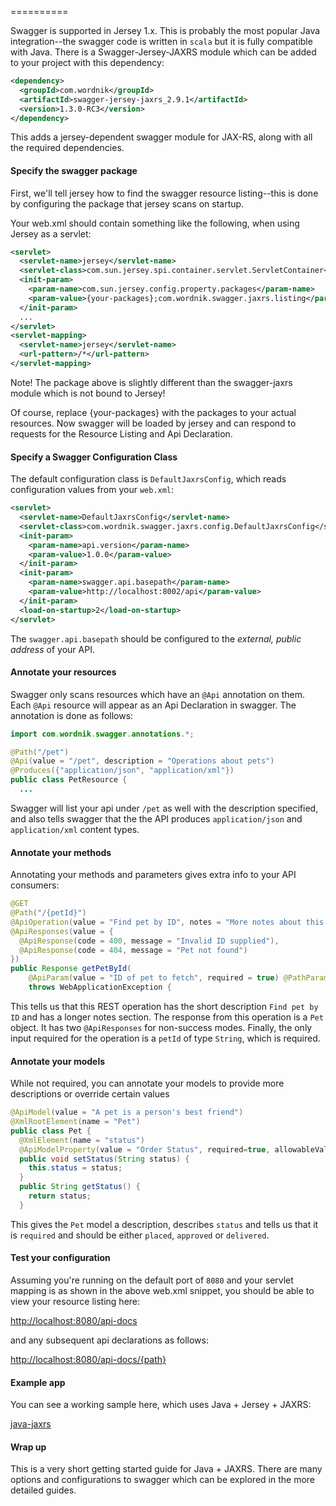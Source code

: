 ==========

Swagger is supported in Jersey 1.x.  This is probably the most popular Java integration--the swagger code is written in `scala` but it is fully compatible with Java.  There is a Swagger-Jersey-JAXRS module which can be added to your project with this dependency:

```xml
<dependency>
  <groupId>com.wordnik</groupId>
  <artifactId>swagger-jersey-jaxrs_2.9.1</artifactId>
  <version>1.3.0-RC3</version>
</dependency>
```

This adds a jersey-dependent swagger module for JAX-RS, along with all the required dependencies.

#### Specify the swagger package

First, we'll tell jersey how to find the swagger resource listing--this is done by configuring the package that jersey scans on startup.

Your web.xml should contain something like the following, when using Jersey as a servlet:

```xml
<servlet>
  <servlet-name>jersey</servlet-name>
  <servlet-class>com.sun.jersey.spi.container.servlet.ServletContainer</servlet-class>
  <init-param>
    <param-name>com.sun.jersey.config.property.packages</param-name>
    <param-value>{your-packages};com.wordnik.swagger.jaxrs.listing</param-value>
  </init-param>
  ...
</servlet>
<servlet-mapping>
  <servlet-name>jersey</servlet-name>
  <url-pattern>/*</url-pattern>
</servlet-mapping>
```
Note! The package above is slightly different than the swagger-jaxrs module which is not bound to Jersey!

Of course, replace {your-packages} with the packages to your actual resources.  Now swagger will be loaded by jersey and can respond to requests for the Resource Listing and Api Declaration.

#### Specify a Swagger Configuration Class

The default configuration class is `DefaultJaxrsConfig`, which reads configuration values from your `web.xml`:

```xml
<servlet>
  <servlet-name>DefaultJaxrsConfig</servlet-name>
  <servlet-class>com.wordnik.swagger.jaxrs.config.DefaultJaxrsConfig</servlet-class>
  <init-param>
    <param-name>api.version</param-name>
    <param-value>1.0.0</param-value>
  </init-param>
  <init-param>
    <param-name>swagger.api.basepath</param-name>
    <param-value>http://localhost:8002/api</param-value>
  </init-param>
  <load-on-startup>2</load-on-startup>
</servlet>
```

The `swagger.api.basepath` should be configured to the _external, public address_ of your API.

#### Annotate your resources

Swagger only scans resources which have an `@Api` annotation on them.  Each `@Api` resource will appear as an Api Declaration in swagger.  The annotation is done as follows:

```java
import com.wordnik.swagger.annotations.*;

@Path("/pet")
@Api(value = "/pet", description = "Operations about pets")
@Produces({"application/json", "application/xml"})
public class PetResource {
  ...
```

Swagger will list your api under `/pet` as well with the description specified, and also tells swagger that the the API produces `application/json` and `application/xml` content types.

#### Annotate your methods

Annotating your methods and parameters gives extra info to your API consumers:

```java
@GET
@Path("/{petId}")
@ApiOperation(value = "Find pet by ID", notes = "More notes about this method", response = Pet.class)
@ApiResponses(value = {
  @ApiResponse(code = 400, message = "Invalid ID supplied"),
  @ApiResponse(code = 404, message = "Pet not found") 
})
public Response getPetById(
    @ApiParam(value = "ID of pet to fetch", required = true) @PathParam("petId") String petId)
    throws WebApplicationException {
```

This tells us that this REST operation has the short description `Find pet by ID` and has a longer notes section.  The response from this operation is a `Pet` object.  It has two `@ApiResponses` for non-success modes.  Finally, the only input required for the operation is a `petId` of type `String`, which is required.

#### Annotate your models

While not required, you can annotate your models to provide more descriptions or override certain values

```java
@ApiModel(value = "A pet is a person's best friend")
@XmlRootElement(name = "Pet")
public class Pet {
  @XmlElement(name = "status")
  @ApiModelProperty(value = "Order Status", required=true, allowableValues = "placed,approved,delivered")
  public void setStatus(String status) {
    this.status = status;
  }
  public String getStatus() {
    return status;
  }
```

This gives the `Pet` model a description, describes `status` and tells us that it is `required` and should be either `placed`, `approved` or `delivered`.

#### Test your configuration

Assuming you're running on the default port of `8080` and your servlet mapping is as shown in the above web.xml snippet, you should be able to view your resource listing here:

[http://localhost:8080/api-docs](http://localhost:8080/api-docs)

and any subsequent api declarations as follows:

[http://localhost:8080/api-docs/{path}](http://localhost:8080/api-docs/{path})

#### Example app

You can see a working sample here, which uses Java + Jersey + JAXRS:

[java-jaxrs](https://github.com/wordnik/swagger-core/tree/1.3-RC3/samples/java-jaxrs)

#### Wrap up

This is a very short getting started guide for Java + JAXRS.  There are many options and configurations to swagger which can be explored in the more detailed guides.
